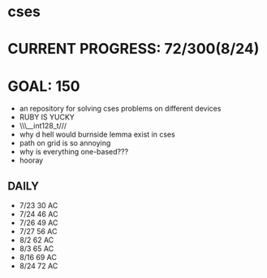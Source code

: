 # cses
# CURRENT PROGRESS: 72/300(8/24)
# GOAL: 150
- an repository for solving cses problems on different devices
- RUBY IS YUCKY
- \\\\\\__int128_t///
- why d hell would burnside lemma exist in cses
- path on grid is so annoying
- why is everything one-based???
- hooray
## DAILY
- 7/23 30 AC
- 7/24 46 AC
- 7/26 49 AC
- 7/27 56 AC
- 8/2  62 AC 
- 8/3 65 AC
- 8/16 69 AC
- 8/24 72 AC
